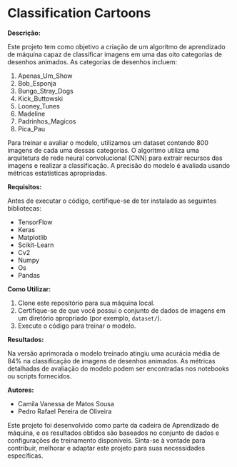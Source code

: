 # Classification Cartoons

**Descrição:**

Este projeto tem como objetivo a criação de um algoritmo de aprendizado de máquina capaz de classificar imagens em uma das oito categorias de desenhos animados. As categorias de desenhos incluem:

1. Apenas_Um_Show
2. Bob_Esponja
3. Bungo_Stray_Dogs
4. Kick_Buttowski
5. Looney_Tunes
6. Madeline
7. Padrinhos_Magicos
8. Pica_Pau

Para treinar e avaliar o modelo, utilizamos um dataset contendo 800 imagens de cada uma dessas categorias. O algoritmo utiliza uma arquitetura de rede neural convolucional (CNN) para extrair recursos das imagens e realizar a classificação. A precisão do modelo é avaliada usando métricas estatísticas apropriadas.

**Requisitos:**

Antes de executar o código, certifique-se de ter instalado as seguintes bibliotecas:

- TensorFlow
- Keras
- Matplotlib
- Scikit-Learn
- Cv2
- Numpy
- Os
- Pandas 

**Como Utilizar:**

1. Clone este repositório para sua máquina local.
2. Certifique-se de que você possui o conjunto de dados de imagens em um diretório apropriado (por exemplo, `dataset/`).
3. Execute o código para treinar o modelo.

**Resultados:**

Na versão aprimorada o modelo treinado atingiu uma acurácia média de 84% na classificação de imagens de desenhos animados. As métricas detalhadas de avaliação do modelo podem ser encontradas nos notebooks ou scripts fornecidos.

**Autores:**

- Camila Vanessa de Matos Sousa
- Pedro Rafael Pereira de Oliveira

Este projeto foi desenvolvido como parte da cadeira de Aprendizado de máquina, e os resultados obtidos são baseados no conjunto de dados e configurações de treinamento disponíveis. Sinta-se à vontade para contribuir, melhorar e adaptar este projeto para suas necessidades específicas.

